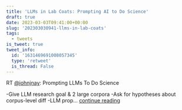 ```yaml
---
title: 'LLMs in Lab Coats: Prompting AI to Do Science'
draft: true
date: 2023-03-03T09:41:00+00:00
slug: '202303030941-llms-in-lab-coats'
tags:
  - tweets
is_tweet: true
tweet_info:
  id: '1631469691008057345'
  type: 'retweet'
  is_thread: False
---
```




RT [@johnjnay](https://x.com/johnjnay): Prompting LLMs To Do Science

-Give LLM research goal &amp; 2 large corpora
-Ask for hypotheses about corpus-level diff
-LLM prop… [continue reading](https://x.com/sytelus/status/1631469691008057345)
